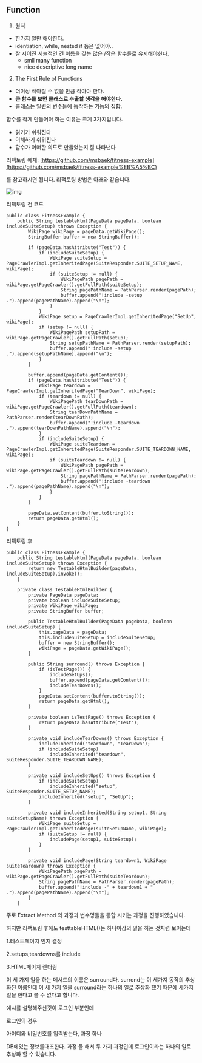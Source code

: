 ## **Function**

1. 원칙

- 한가지 일만 해야한다.
- identiation, while, nested if 등은 없어야..
- 잘 지어진 서술적인 긴 이름을 갖는 많은 /작은 함수들로 유지해야한다.
  - smll many function 
  - nice descriptive long name

2. The First Rule of Functions

-  더이상 작아질 수 없을 만큼 작아야 한다.
- **큰 함수를 보면 클래스로 추출할 생각을 해야한다.**
- 클래스는 일련의 변수들에 동작하는 기능의 집합.

함수를 작게 만들어야 하는 이유는 크게 3가지입니다.

- 읽기가 쉬워진다
- 이해하기 쉬워진다
- 함수가 어떠한 의도로 만들었는지 잘 나타낸다

리팩토링 예제: [https://github.com/msbaek/fitness-example](https://github.com/msbaek/fitness-example%EB%A5%BC)

를 참고하시면 됩니다. 리팩토링 방법은 아래와 같습니다.

![img](https://blog.kakaocdn.net/dn/bTAh1V/btrssBNQ2qA/QthxQQDJ73AH2Gz1acrXhk/img.png)

리팩토링 전 코드

```
public class FitnessExample {
    public String testableHtml(PageData pageData, boolean includeSuiteSetup) throws Exception {
        WikiPage wikiPage = pageData.getWikiPage();
        StringBuffer buffer = new StringBuffer();

        if (pageData.hasAttribute("Test")) {
            if (includeSuiteSetup) {
                WikiPage suiteSetup = PageCrawlerImpl.getInheritedPage(SuiteResponder.SUITE_SETUP_NAME, wikiPage);
                if (suiteSetup != null) {
                    WikiPagePath pagePath = wikiPage.getPageCrawler().getFullPath(suiteSetup);
                    String pagePathName = PathParser.render(pagePath);
                    buffer.append("!include -setup .").append(pagePathName).append("\n");
                }
            }
            WikiPage setup = PageCrawlerImpl.getInheritedPage("SetUp", wikiPage);
            if (setup != null) {
                WikiPagePath setupPath = wikiPage.getPageCrawler().getFullPath(setup);
                String setupPathName = PathParser.render(setupPath);
                buffer.append("!include -setup .").append(setupPathName).append("\n");
            }
        }

        buffer.append(pageData.getContent());
        if (pageData.hasAttribute("Test")) {
            WikiPage teardown = PageCrawlerImpl.getInheritedPage("TearDown", wikiPage);
            if (teardown != null) {
                WikiPagePath tearDownPath = wikiPage.getPageCrawler().getFullPath(teardown);
                String tearDownPathName = PathParser.render(tearDownPath);
                buffer.append("!include -teardown .").append(tearDownPathName).append("\n");
            }
            if (includeSuiteSetup) {
                WikiPage suiteTeardown = PageCrawlerImpl.getInheritedPage(SuiteResponder.SUITE_TEARDOWN_NAME, wikiPage);
                if (suiteTeardown != null) {
                    WikiPagePath pagePath = wikiPage.getPageCrawler().getFullPath(suiteTeardown);
                    String pagePathName = PathParser.render(pagePath);
                    buffer.append("!include -teardown .").append(pagePathName).append("\n");
                }
            }
        }

        pageData.setContent(buffer.toString());
        return pageData.getHtml();
    }
}
```

리팩토링 후

```
public class FitnessExample {
    public String testableHtml(PageData pageData, boolean includeSuiteSetup) throws Exception {
        return new TestableHtmlBuilder(pageData, includeSuiteSetup).invoke();
    }

    private class TestableHtmlBuilder {
        private PageData pageData;
        private boolean includeSuiteSetup;
        private WikiPage wikiPage;
        private StringBuffer buffer;

        public TestableHtmlBuilder(PageData pageData, boolean includeSuiteSetup) {
            this.pageData = pageData;
            this.includeSuiteSetup = includeSuiteSetup;
            buffer = new StringBuffer();
            wikiPage = pageData.getWikiPage();
        }

        public String surround() throws Exception {
            if (isTestPage()) {
                includeSetUps();
                buffer.append(pageData.getContent());
                includeTearDowns();
            }
            pageData.setContent(buffer.toString());
            return pageData.getHtml();
        }

        private boolean isTestPage() throws Exception {
            return pageData.hasAttribute("Test");
        }

        private void includeTearDowns() throws Exception {
            includeInherited("teardown", "TearDown");
            if (includeSuiteSetup)
                includeInherited("teardown", SuiteResponder.SUITE_TEARDOWN_NAME);
        }

        private void includeSetUps() throws Exception {
            if (includeSuiteSetup)
                includeInherited("setup", SuiteResponder.SUITE_SETUP_NAME);
            includeInherited("setup", "SetUp");
        }

        private void includeInherited(String setup1, String suiteSetupName) throws Exception {
            WikiPage suiteSetup = PageCrawlerImpl.getInheritedPage(suiteSetupName, wikiPage);
            if (suiteSetup != null) {
                includePage(setup1, suiteSetup);
            }
        }

        private void includePage(String teardown1, WikiPage suiteTeardown) throws Exception {
            WikiPagePath pagePath = wikiPage.getPageCrawler().getFullPath(suiteTeardown);
            String pagePathName = PathParser.render(pagePath);
            buffer.append("!include -" + teardown1 + " .").append(pagePathName).append("\n");
        }
    }
```

주로 Extract Method 의 과정과 변수명들을 통합 시키는 과정을 진행하였습니다.

하지만 리팩토링 후에도 testtableHTML()는 하나이상의 일을 하는 것처럼 보이는데

1.테스트페이지 인지 결정

2.setups,teardowns를 include

3.HTML페이지 렌더링

이 세 가지 일을 하는 메서드의 이름은 surround다. surrond는 이 세가지 동작의 추상화된 이름인데 이 세 가지 일을 surround라는 하나의 일로 추상화 했기 때문에 세가지 일을 한다고 볼 수 없다고 합니다. 

예시를 설명해주신것이 로그인 부분인데

로그인의 경우

아이디와 비밀번호를 입력받는다, 과정 하나 

DB에있는 정보를대조한다. 과정 둘 해서 두 가지 과정인데 로그인이라는 하나의 일로 추상화 할 수 있습니다.